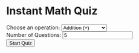  <!DOCTYPE html>
<html lang="en">
<head>
 <meta charset="UTF-8">
 <meta name="viewport" content="width=device-width, initial-scale=1.0">
 <title>Instant Math Quiz</title>
 <link rel="stylesheet" href="styles.css">
</head>
<body>
 <div class="container">
 <h1>Instant Math Quiz</h1>
 <div id="operation">
 <label for="operation-select">Choose an operation:</label>
 <select id="operation-select">
 <option value="+">Addition (+)</option>
 <option value="-">Subtraction (-)</option>
 <option value="×">Multiplication (×)</option>
 <option value="÷">Division (÷)</option>
 </select>
 </div>
 <div id="questions">
 <label for="num-questions">Number of Questions:</label>
 <input type="number" id="num-questions" min="1" value="5">
 </div>
 <button onclick="startQuiz()">Start Quiz</button>
 <div id="quiz"></div>
 <div id="result"></div>
 </div>
 <script src="script.js"></script>
</body>
</html>

 
